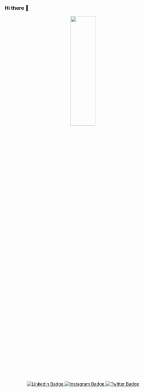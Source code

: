 ### Hi there 👋
<div id="header" align="center">
  <img src="https://media.giphy.com/media/13HgwGsXF0aiGY/giphy.gif" width="40%" height="30%"/>
</div>
<div id="badges" align="center">
  <a href="https://www.linkedin.com/in/tauqeer-khattak-48108017b/">
    <img src="https://img.shields.io/badge/LinkedIn-blue?style=for-the-badge&logo=linkedin&logoColor=white" alt="LinkedIn Badge"/>
  </a>
  <a href="https://www.instagram.com/tauqeer_s/">
    <img src="https://img.shields.io/badge/Instagram-DD2A7B?style=for-the-badge&logo=instagram&logoColor=white" alt="Instagram Badge"/>
  </a>
  <a href="https://twitter.com/Tauqeer_Khattak">
    <img src="https://img.shields.io/badge/Twitter-blue?style=for-the-badge&logo=twitter&logoColor=white" alt="Twitter Badge"/>
  </a>
</div>
<!--
**tauqeerkhattak/tauqeerkhattak** is a ✨ _special_ ✨ repository because its `README.md` (this file) appears on your GitHub profile.

Here are some ideas to get you started:

- 🔭 I’m currently working on ...
- 🌱 I’m currently learning ...
- 👯 I’m looking to collaborate on ...
- 🤔 I’m looking for help with ...
- 💬 Ask me about ...
- 📫 How to reach me: ...
- 😄 Pronouns: ...
- ⚡ Fun fact: ...
-->

